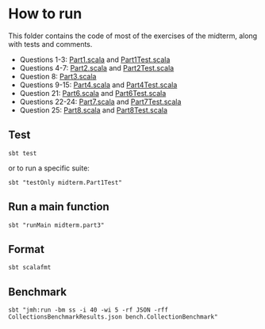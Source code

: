 # How to run

This folder contains the code of most of the exercises of the midterm, along with tests and comments.

- Questions 1-3: [Part1.scala](src/main/scala/midterm/Part1.scala) and [Part1Test.scala](src/test/scala/midterm/Part1Test.scala)
- Questions 4-7: [Part2.scala](src/main/scala/midterm/Part2.scala) and [Part2Test.scala](src/test/scala/midterm/Part2Test.scala)
- Question 8: [Part3.scala](src/main/scala/midterm/Part3.scala)
- Questions 9-15: [Part4.scala](src/main/scala/midterm/Part4.scala) and [Part4Test.scala](src/test/scala/midterm/Part4Test.scala)
- Question 21: [Part6.scala](src/main/scala/midterm/Part6.scala) and [Part6Test.scala](src/test/scala/midterm/Part6Test.scala)
- Questions 22-24: [Part7.scala](src/main/scala/midterm/Part7.scala) and [Part7Test.scala](src/test/scala/midterm/Part7Test.scala)
- Question 25: [Part8.scala](src/main/scala/midterm/Part8.scala) and [Part8Test.scala](src/test/scala/midterm/Part8Test.scala)

## Test

```
sbt test
```

or to run a specific suite:

```
sbt "testOnly midterm.Part1Test"
```

## Run a main function

```
sbt "runMain midterm.part3"
```

## Format

```
sbt scalafmt
```

## Benchmark

```
sbt "jmh:run -bm ss -i 40 -wi 5 -rf JSON -rff CollectionsBenchmarkResults.json bench.CollectionBenchmark"
```
